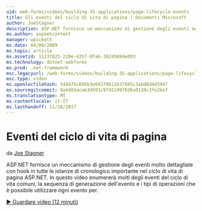 ```yaml
---
uid: web-forms/videos/building-35-applications/page-lifecycle-events
title: Gli eventi del ciclo di vita di pagina | Documenti Microsoft
author: JoeStagner
description: ASP.NET fornisce un meccanismo di gestione degli eventi molto dettagliate con hook in tutte le istanze di cronologico importante nel ciclo di vita di pagina ASP.NET. In questo video verranno enum...
ms.author: aspnetcontent
manager: wpickett
ms.date: 04/09/2009
ms.topic: article
ms.assetid: 11237821-220e-4357-9fa6-38245084e093
ms.technology: dotnet-webforms
ms.prod: .net-framework
msc.legacyurl: /web-forms/videos/building-35-applications/page-lifecycle-events
msc.type: video
ms.openlocfilehash: 548475c695b3e043f9b12b37945c3abd8d4d5947
ms.sourcegitcommit: 9a9483aceb34591c97451997036a9120c3fe2baf
ms.translationtype: MT
ms.contentlocale: it-IT
ms.lasthandoff: 11/10/2017
---
```

<a name="page-lifecycle-events"></a>Eventi del ciclo di vita di pagina
====================
da [Joe Stagner](https://github.com/JoeStagner)

ASP.NET fornisce un meccanismo di gestione degli eventi molto dettagliate con hook in tutte le istanze di cronologico importante nel ciclo di vita di pagina ASP.NET. In questo video enumererà molti degli eventi del ciclo di vita comuni, la sequenza di generazione dell'evento e i tipi di operazioni che è possibile utilizzare ogni evento per.

[&#9654; Guardare video (12 minuti)](https://channel9.msdn.com/Blogs/ASP-NET-Site-Videos/page-lifecycle-events)
